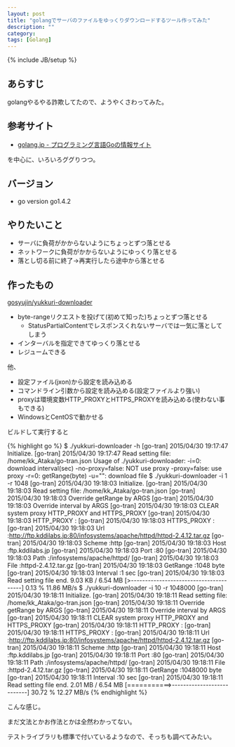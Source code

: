 ```yaml
---
layout: post
title: "golangでサーバのファイルをゆっくりダウンロードするツール作ってみた"
description: ""
category: 
tags: [Golang]
---
```

{% include JB/setup %}

## あらすじ

golangやるやる詐欺してたので、ようやくさわってみた。

## 参考サイト

- [golang.jp - プログラミング言語Goの情報サイト](http://golang.jp/)

を中心に、いろいろググりつつ。

## バージョン

- go version go1.4.2 

## やりたいこと

- サーバに負荷がかからないようにちょっとずつ落とせる
- ネットワークに負荷がかからないようにゆっくり落とせる
- 落とし切る前に終了→再実行したら途中から落とせる

## 作ったもの

[gosyujin/yukkuri-downloader](https://github.com/gosyujin/yukkuri-downloader)

- byte-rangeリクエストを投げて(初めて知った)ちょっとずつ落とせる
    - StatusPartialContentでレスポンスくれないサーバでは一気に落としてしまう
- インターバルを指定できてゆっくり落とせる
- レジュームできる

他、

- 設定ファイル(jxon)から設定を読み込める
- コマンドライン引数から設定を読み込める(設定ファイルより強い)
- proxyは環境変数HTTP_PROXYとHTTPS_PROXYを読み込める(使わない事もできる)
- WindowsとCentOSで動かせる

ビルドして実行すると

{% highlight go %}
$ ./yukkuri-downloader -h
[go-tran] 2015/04/30 19:17:47 Initialize.
[go-tran] 2015/04/30 19:17:47 Read setting file: /home/kk_Ataka/go-tran.json
Usage of ./yukkuri-downloader:
  -i=0: download interval(sec)
  -no-proxy=false: NOT use proxy
  -proxy=false: use proxy
  -r=0: getRange(byte)
  -u="": download file
$ ./yukkuri-downloader -i 1 -r 1048
[go-tran] 2015/04/30 19:18:03 Initialize.
[go-tran] 2015/04/30 19:18:03 Read setting file: /home/kk_Ataka/go-tran.json
[go-tran] 2015/04/30 19:18:03   Override getRange by ARGS
[go-tran] 2015/04/30 19:18:03   Override interval by ARGS
[go-tran] 2015/04/30 19:18:03 CLEAR system proxy HTTP_PROXY and HTTPS_PROXY
[go-tran] 2015/04/30 19:18:03   HTTP_PROXY   :
[go-tran] 2015/04/30 19:18:03   HTTPS_PROXY  :
[go-tran] 2015/04/30 19:18:03   Url          :http://ftp.kddilabs.jp:80/infosystems/apache/httpd/httpd-2.4.12.tar.gz
[go-tran] 2015/04/30 19:18:03   Scheme       :http
[go-tran] 2015/04/30 19:18:03   Host         :ftp.kddilabs.jp
[go-tran] 2015/04/30 19:18:03   Port         :80
[go-tran] 2015/04/30 19:18:03   Path         :/infosystems/apache/httpd/
[go-tran] 2015/04/30 19:18:03   File         :httpd-2.4.12.tar.gz
[go-tran] 2015/04/30 19:18:03   GetRange     :1048 byte
[go-tran] 2015/04/30 19:18:03   Interval     :1 sec
[go-tran] 2015/04/30 19:18:03 Read setting file end.
9.03 KB / 6.54 MB [>---------------------------------------] 0.13 % 11.86 MB/s
$ ./yukkuri-downloader -i 10 -r 1048000
[go-tran] 2015/04/30 19:18:11 Initialize.
[go-tran] 2015/04/30 19:18:11 Read setting file: /home/kk_Ataka/go-tran.json
[go-tran] 2015/04/30 19:18:11   Override getRange by ARGS
[go-tran] 2015/04/30 19:18:11   Override interval by ARGS
[go-tran] 2015/04/30 19:18:11 CLEAR system proxy HTTP_PROXY and HTTPS_PROXY
[go-tran] 2015/04/30 19:18:11   HTTP_PROXY   :
[go-tran] 2015/04/30 19:18:11   HTTPS_PROXY  :
[go-tran] 2015/04/30 19:18:11   Url          :http://ftp.kddilabs.jp:80/infosystems/apache/httpd/httpd-2.4.12.tar.gz
[go-tran] 2015/04/30 19:18:11   Scheme       :http
[go-tran] 2015/04/30 19:18:11   Host         :ftp.kddilabs.jp
[go-tran] 2015/04/30 19:18:11   Port         :80
[go-tran] 2015/04/30 19:18:11   Path         :/infosystems/apache/httpd/
[go-tran] 2015/04/30 19:18:11   File         :httpd-2.4.12.tar.gz
[go-tran] 2015/04/30 19:18:11   GetRange     :1048000 byte
[go-tran] 2015/04/30 19:18:11   Interval     :10 sec
[go-tran] 2015/04/30 19:18:11 Read setting file end.
2.01 MB / 6.54 MB [===========>---------------------------] 30.72 % 12.27 MB/s 
{% endhighlight %}

こんな感じ。

まだ文法とかお作法とかは全然わかってない。

テストライブラリも標準で付いているようなので、そっちも調べてみたい。
